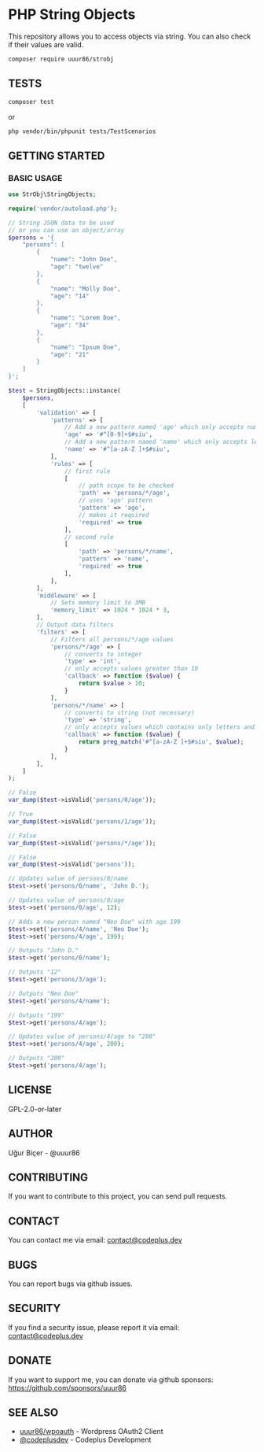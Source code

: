 
# PHP String Objects

This repository allows you to access objects via string.
You can also check if their values are valid.

```bash
composer require uuur86/strobj
```

## TESTS

```bash
composer test
```

or

```bash
php vendor/bin/phpunit tests/TestScenarios
```

## GETTING STARTED

### BASIC USAGE

```php
use StrObj\StringObjects;

require('vendor/autoload.php');

// String JSON data to be used
// or you can use an object/array
$persons = '{
    "persons": [
        {
            "name": "John Doe",
            "age": "twelve"
        },
        {
            "name": "Molly Doe",
            "age": "14"
        },
        {
            "name": "Lorem Doe",
            "age": "34"
        },
        {
            "name": "Ipsum Doe",
            "age": "21"
        }
    ]
}';

$test = StringObjects::instance(
    $persons,
    [
        'validation' => [
            'patterns' => [
                // Add a new pattern named 'age' which only accepts numbers
                'age' => '#^[0-9]+$#siu',
                // Add a new pattern named 'name' which only accepts letters and spaces
                'name' => '#^[a-zA-Z ]+$#siu',
            ],
            'rules' => [
                // first rule
                [
                    // path scope to be checked
                    'path' => 'persons/*/age',
                    // uses 'age' pattern
                    'pattern' => 'age',
                    // makes it required
                    'required' => true
                ],
                // second rule
                [
                    'path' => 'persons/*/name',
                    'pattern' => 'name',
                    'required' => true
                ],
            ],
        ],
        'middleware' => [
            // Sets memory limit to 3MB
            'memory_limit' => 1024 * 1024 * 3,
        ],
        // Output data filters
        'filters' => [
            // Filters all persons/*/age values
            'persons/*/age' => [
                // converts to integer
                'type' => 'int',
                // only accepts values greater than 10
                'callback' => function ($value) {
                    return $value > 10;
                }
            ],
            'persons/*/name' => [
                // converts to string (not necessary)
                'type' => 'string',
                // only accepts values which contains only letters and spaces
                'callback' => function ($value) {
                    return preg_match('#^[a-zA-Z ]+$#siu', $value);
                }
            ],
        ],
    ]
);

// False
var_dump($test->isValid('persons/0/age'));

// True
var_dump($test->isValid('persons/1/age'));

// False
var_dump($test->isValid('persons/*/age'));

// False
var_dump($test->isValid('persons'));

// Updates value of persons/0/name
$test->set('persons/0/name', 'John D.');

// Updates value of persons/0/age
$test->set('persons/0/age', 12);

// Adds a new person named "Neo Doe" with age 199
$test->set('persons/4/name', 'Neo Doe');
$test->set('persons/4/age', 199);

// Outputs "John D."
$test->get('persons/0/name');

// Outputs "12"
$test->get('persons/3/age');

// Outputs "Neo Doe"
$test->get('persons/4/name');

// Outputs "199"
$test->get('persons/4/age');

// Updates value of persons/4/age to "200"
$test->set('persons/4/age', 200);

// Outputs "200"
$test->get('persons/4/age');
```

## LICENSE

GPL-2.0-or-later

## AUTHOR

Uğur Biçer - @uuur86

## CONTRIBUTING

If you want to contribute to this project, you can send pull requests.

## CONTACT

You can contact me via email: contact@codeplus.dev

## BUGS

You can report bugs via github issues.

## SECURITY

If you find a security issue, please report it via email: contact@codeplus.dev

## DONATE

If you want to support me, you can donate via github sponsors: <https://github.com/sponsors/uuur86>

## SEE ALSO

- [uuur86/wpoauth]( https://github.com/uuur86/wpoauth ) - Wordpress OAuth2 Client
- [@codeplusdev]( https://github.com/codeplusdev ) - Codeplus Development
